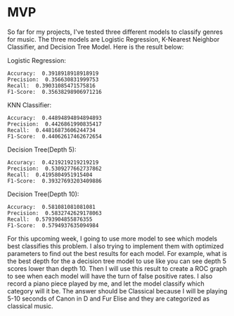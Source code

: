 # MVP

So far for my projects, I've tested three different models to classify genres for music. The three models are Logistic Regression, 
K-Nearest Neighbor Classifier, and Decision Tree Model. Here is the result below: 

Logistic Regression:

    Accuracy:  0.3918918918918919
    Precision:  0.356630831999753
    Recall:  0.39031085471575816
    F1-Score:  0.35638298906971216
    
KNN Classifier:

    Accuracy:  0.44894894894894893
    Precision:  0.4426861990835417
    Recall:  0.44816873606244734
    F1-Score:  0.44062617462672654

Decision Tree(Depth 5):

    Accuracy:  0.4219219219219219
    Precision:  0.5309277662737862
    Recall:  0.4195804951915404
    F1-Score:  0.39327693203409886

Decision Tree(Depth 10):

    Accuracy:  0.581081081081081
    Precision:  0.5832742629178063
    Recall:  0.5793904855876355
    F1-Score:  0.5794937635094984
    
 
For this upcoming week, I going to use more model to see which models best classifies this problem. I also trying to implement them with optimized parameters
to find out the best results for each model. For example, what is the best depth for the a decision tree model to use like you can see depth 5 scores lower
than depth 10. Then I will use this result to create a ROC graph to see when each model will have the turn of false positive rates. I also record a piano piece
played by me, and let the model classify which category will it be. The answer should be Classical because I will be playing 5-10 seconds of Canon in D and 
Fur Elise and they are categorized as classical music.

